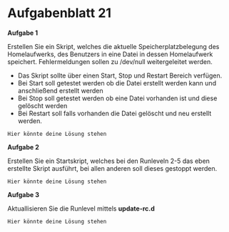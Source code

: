 # Aufgabenblatt 21

**Aufgabe 1**

Erstellen Sie ein Skript, welches die aktuelle Speicherplatzbelegung des Homelaufwerks, des Benutzers in eine Datei in dessen Homelaufwerk speichert. Fehlermeldungen sollen zu /dev/null weitergeleitet werden.
- Das Skript sollte über einen Start, Stop und Restart Bereich verfügen.
- Bei Start soll getestet werden ob die Datei erstellt werden kann und anschließend erstellt werden
- Bei Stop soll getestet werden ob eine Datei vorhanden ist und diese gelöscht werden
- Bei Restart soll falls vorhanden die Datei gelöscht und neu erstellt werden.

`Hier könnte deine Lösung stehen`

**Aufgabe 2**

Erstellen Sie ein Startskript, welches bei den Runleveln 2-5 das eben erstellte Skript ausführt, bei allen anderen soll dieses gestoppt werden.

`Hier könnte deine Lösung stehen`


**Aufgabe 3**

Aktuallisieren Sie die Runlevel mittels **update-rc.d**

`Hier könnte deine Lösung stehen`
